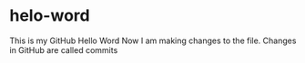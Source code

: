 # helo-word
This is my GitHub Hello Word 
Now I am making changes to the file. Changes in GitHub are called commits
